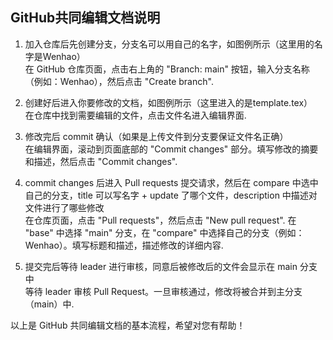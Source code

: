 ## GitHub共同编辑文档说明

1. 加入仓库后先创建分支，分支名可以用自己的名字，如图例所示（这里用的名字是Wenhao）  
   在 GitHub 仓库页面，点击右上角的 "Branch: main" 按钮，输入分支名称（例如：Wenhao），然后点击 "Create branch".

2. 创建好后进入你要修改的文档，如图例所示（这里进入的是template.tex）  
   在仓库中找到需要编辑的文件，点击文件名进入编辑界面.

3. 修改完后 commit 确认（如果是上传文件到分支要保证文件名正确）  
   在编辑界面，滚动到页面底部的 "Commit changes" 部分。填写修改的摘要和描述，然后点击 "Commit changes".

4. commit changes 后进入 Pull requests 提交请求，然后在 compare 中选中自己的分支，title 可以写名字 + update 了哪个文件，description 中描述对文件进行了哪些修改  
   在仓库页面，点击 "Pull requests"，然后点击 "New pull request". 在 "base" 中选择 "main" 分支，在 "compare" 中选择自己的分支（例如：Wenhao）。填写标题和描述，描述修改的详细内容.

5. 提交完后等待 leader 进行审核，同意后被修改后的文件会显示在 main 分支中  
   等待 leader 审核 Pull Request。一旦审核通过，修改将被合并到主分支（main）中.

以上是 GitHub 共同编辑文档的基本流程，希望对您有帮助！

